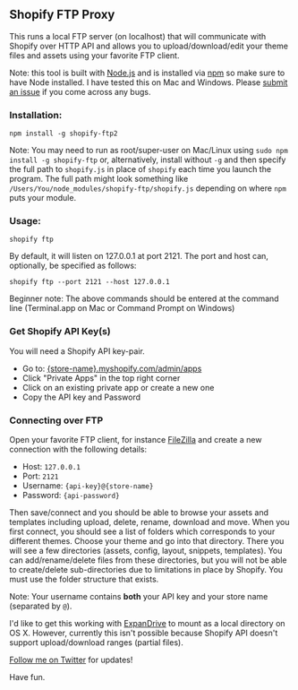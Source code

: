 ## Shopify FTP Proxy

This runs a local FTP server (on localhost) that will communicate with Shopify over HTTP API and allows you to upload/download/edit your theme files and assets using your favorite FTP client.

Note: this tool is built with [Node.js](https://nodejs.org) and is installed via [npm](https://www.npmjs.org) so make sure to have Node installed. I have tested this on Mac and Windows. Please [submit an issue](https://github.com/sstur/shopify-ftp/issues) if you come across any bugs.
 
### Installation:

    npm install -g shopify-ftp2

Note: You may need to run as root/super-user on Mac/Linux using `sudo npm install -g shopify-ftp` or, alternatively, install without `-g` and then specify the full path to `shopify.js` in place of `shopify` each time you launch the program. The full path might look something like `/Users/You/node_modules/shopify-ftp/shopify.js` depending on where `npm` puts your module.

### Usage:

    shopify ftp

By default, it will listen on 127.0.0.1 at port 2121. The port and host can, optionally, be specified as follows:

    shopify ftp --port 2121 --host 127.0.0.1

Beginner note: The above commands should be entered at the command line (Terminal.app on Mac or Command Prompt on Windows)

### Get Shopify API Key(s)

You will need a Shopify API key-pair.

 * Go to: [{store-name}.myshopify.com/admin/apps](https://myshopify.com/admin/apps)
 * Click "Private Apps" in the top right corner
 * Click on an existing private app or create a new one
 * Copy the API key and Password

### Connecting over FTP

Open your favorite FTP client, for instance [FileZilla](https://filezilla-project.org/) and create a new connection with the following details:

 * Host: `127.0.0.1`
 * Port: `2121`
 * Username: `{api-key}@{store-name}`
 * Password: `{api-password}`

Then save/connect and you should be able to browse your assets and templates including upload, delete, rename, download and move. When you first connect, you should see a list of folders which corresponds to your different themes. Choose your theme and go into that directory. There you will see a few directories (assets, config, layout, snippets, templates). You can add/rename/delete files from these directories, but you will not be able to create/delete sub-directories due to limitations in place by Shopify. You must use the folder structure that exists.

Note: Your username contains __both__ your API key and your store name (separated by `@`).

I'd like to get this working with [ExpanDrive](http://www.expandrive.com/) to mount as a local directory on OS X. However, currently this isn't possible because Shopify API doesn't support upload/download ranges (partial files).

[Follow me on Twitter](https://twitter.com/sstur_) for updates!

Have fun.
